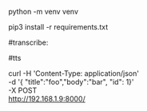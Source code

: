 python -m venv venv

pip3 install -r requirements.txt

#transcribe:


#tts

curl -H 'Content-Type: application/json' \
      -d '{ "title":"foo","body":"bar", "id": 1}' \
      -X POST \
      http://192.168.1.9:8000/
